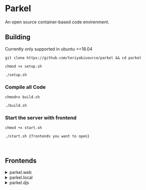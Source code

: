 <h1>Parkel</h1> 
<p>An open source container-based code envirenment.</p>


## Building
<p>Currently only supported in ubuntu >=18.04
<br>

```git clone https://github.com/teriyakisource/parkel && cd parkel```

```chmod +x setup.sh```

```./setup.sh```

<h3>Compile all Code</h3>

```chmod+x build.sh```

```./build.sh```

<h3>Start the server with frontend</h3>

```chmod +x start.sh```

```./start.sh {frontends you want to open}```

<br>
<h2>Frontends</h2>

<details>
<summary>parkel.web</summary>
<br>
A web IDE written in HTML CSS JS using microsoft's monaco editor framework
<br>
</details>

<details>
<summary>parkel.local</summary>
<br>
A CLI tool written in rust that runs locally
<br>
</details>

<details>
<summary>parkel.djs</summary>
<br>
A Discord Bot because its (barely) possible
<br>
</details>


